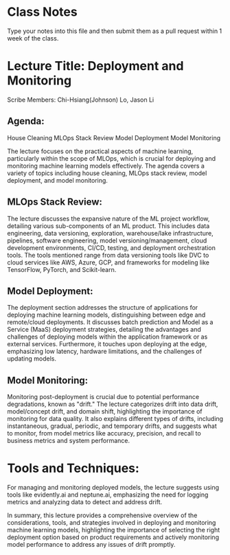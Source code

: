 # Class Notes
Type your notes into this file and then submit them as a pull request within 1 week of the class.

# Lecture Title: Deployment and Monitoring
Scribe Members: Chi-Hsiang(Johnson) Lo, Jason Li
## Agenda:
House Cleaning
MLOps Stack Review
Model Deployment
Model Monitoring

The lecture focuses on the practical aspects of machine learning, particularly within the scope of MLOps, which is crucial for deploying and monitoring machine learning models effectively. The agenda covers a variety of topics including house cleaning, MLOps stack review, model deployment, and model monitoring.

## MLOps Stack Review: 
The lecture discusses the expansive nature of the ML project workflow, detailing various sub-components of an ML product. This includes data engineering, data versioning, exploration, warehouse/lake infrastructure, pipelines, software engineering, model versioning/management, cloud development environments, CI/CD, testing, and deployment orchestration tools. The tools mentioned range from data versioning tools like DVC to cloud services like AWS, Azure, GCP, and frameworks for modeling like TensorFlow, PyTorch, and Scikit-learn.

## Model Deployment: 
The deployment section addresses the structure of applications for deploying machine learning models, distinguishing between edge and remote/cloud deployments. It discusses batch prediction and Model as a Service (MaaS) deployment strategies, detailing the advantages and challenges of deploying models within the application framework or as external services. Furthermore, it touches upon deploying at the edge, emphasizing low latency, hardware limitations, and the challenges of updating models.

## Model Monitoring:
Monitoring post-deployment is crucial due to potential performance degradations, known as "drift." The lecture categorizes drift into data drift, model/concept drift, and domain shift, highlighting the importance of monitoring for data quality. It also explains different types of drifts, including instantaneous, gradual, periodic, and temporary drifts, and suggests what to monitor, from model metrics like accuracy, precision, and recall to business metrics and system performance.

# Tools and Techniques:
For managing and monitoring deployed models, the lecture suggests using tools like evidently.ai and neptune.ai, emphasizing the need for logging metrics and analyzing data to detect and address drift.

In summary, this lecture provides a comprehensive overview of the considerations, tools, and strategies involved in deploying and monitoring machine learning models, highlighting the importance of selecting the right deployment option based on product requirements and actively monitoring model performance to address any issues of drift promptly.
